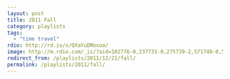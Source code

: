 ```yaml
---
layout: post
title: 2011 Fall
category: playlists
tags:
  - "time travel"
rdio: http://rd.io/x/QXaYuDMoxuo/
image: http://m.rdio.com/_is/?aid=102776-0,237731-0,275739-2,571740-0,575650-0,651395-0,996862-1,1007538-1,1027017-0&w=600&h=600
redirect_from: /playlists/2011/12/21/fall/
permalink: /playlists/2011/fall/
---
```


